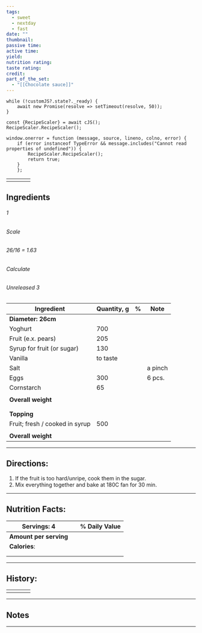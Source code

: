 ```yaml
---
tags:
  - sweet
  - nextday
  - fast
date: ""
thumbnail: 
passive time: 
active time: 
yield: 
nutrition rating: 
taste rating: 
credit: 
part_of_the_set:
  - "[[Chocolate sauce]]"
---
```

```dataviewjs
while (!customJS?.state?._ready) { 
	await new Promise(resolve => setTimeout(resolve, 50)); 
} 

const {RecipeScaler} = await cJS();
RecipeScaler.RecipeScaler();

window.onerror = function (message, source, lineno, colno, error) {
	if (error instanceof TypeError && message.includes("Cannot read properties of undefined")) {
		RecipeScaler.RecipeScaler();
		return true;
	}
    };
```

|     |     |     |     |
| --- | --- | --- | --- |
|     |     |     |     |

## Ingredients

###### 1
###### Scale
###### 26/16 = 1.63
###### Calculate
###### Unreleased 3

| Ingredient                     | Quantity, g | %   | Note    |
| ------------------------------ | ----------- | --- | ------- |
| **Diameter: 26cm**             |             |     |         |
| Yoghurt                        | 700         |     |         |
| Fruit (e.x. pears)             | 205         |     |         |
| Syrup for fruit (or sugar)     | 130         |     |         |
| Vanilla                        | to taste    |     |         |
| Salt                           |             |     | a pinch |
| Eggs                           | 300         |     | 6 pcs.  |
| Cornstarch                     | 65          |     |         |
|                                |             |     |         |
| **Overall weight**             |             |     |         |
|                                |             |     |         |
|                                |             |     |         |
| **Topping**                    |             |     |         |
| Fruit; fresh / cooked in syrup | 500         |     |         |
|                                |             |     |         |
| **Overall weight**             |             |     |         |




---
## Directions:

1. If the fruit is too hard/unripe, cook them in the sugar.
2. Mix everything together and bake at 180C fan for 30 min.




---
## Nutrition Facts:

| **Servings: 4**        |     | % Daily Value |
| ---------------------- | --- | ------------- |
| **Amount per serving** |     |               |
| **Calories**:          |     |               |
|                        |     |               |
|                        |     |               |



---
## History:

|     |                   |                   |                   |
| --- | ----------------- | ----------------- | ----------------- |
|     |                   |                   |                   |


---
## Notes


>

---




